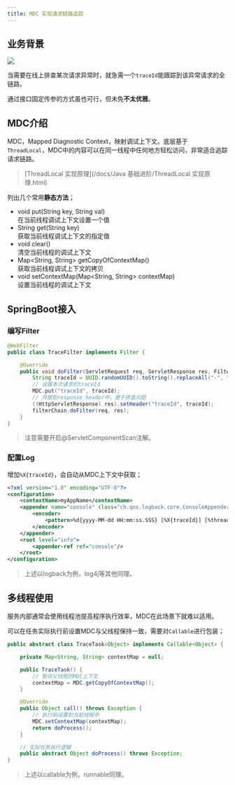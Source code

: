 ```yaml
---
title: MDC 实现请求链路追踪
---
```


## 业务背景

![](http://image.caojiantao.site:38080/fc3c549d7c8a03da504fd74236859b58.png)

当需要在线上排查某次请求异常时，就急需一个`traceId`能跟踪到该异常请求的全链路。

通过接口固定传参的方式虽也可行，但未免**不太优雅**。

## MDC介绍

MDC，Mapped Diagnostic Context，映射调试上下文。底层基于`ThreadLocal`，MDC中的内容可以在同一线程中任何地方轻松访问，非常适合追踪请求链路。

> [ThreadLocal 实现原理](/docs/Java 基础进阶/ThreadLocal 实现原理.html)

列出几个常用**静态方法**；

- void put(String key, String val)  
在当前线程调试上下文设置一个值
- String get(String key)  
获取当前线程调试上下文的指定值
- void clear()  
清空当前线程的调试上下文
- Map<String, String> getCopyOfContextMap()  
获取当前线程调试上下文的拷贝
- void setContextMap(Map<String, String> contextMap)  
设置当前线程的调试上下文

## SpringBoot接入

### 编写Filter

```java
@WebFilter
public class TraceFilter implements Filter {

    @Override
    public void doFilter(ServletRequest req, ServletResponse res, FilterChain filterChain) throws IOException, ServletException {
        String traceId = UUID.randomUUID().toString().replaceAll("-", "");
        // 设置本次请求的traceId
        MDC.put("traceId", traceId);
        // 并放到response header中，便于排查问题
        ((HttpServletResponse) res).setHeader("traceId", traceId);
        filterChain.doFilter(req, res);
    }
}
```

> 注意需要开启@ServletComponentScan注解。

### 配置Log

增加`%X{traceId}`，会自动从MDC上下文中获取；

```xml
<?xml version="1.0" encoding="UTF-8"?>
<configuration>
    <contextName>myAppName</contextName>
    <appender name="console" class="ch.qos.logback.core.ConsoleAppender">
        <encoder>
            <pattern>%d{yyyy-MM-dd HH:mm:ss.SSS} [%X{traceId}] [%thread] %level %logger - %msg%n</pattern>
        </encoder>
    </appender>
    <root level="info">
        <appender-ref ref="console"/>
    </root>
</configuration>
```

> 上述以logback为例，log4j等其他同理。

## 多线程使用

服务内部通常会使用线程池提高程序执行效率，MDC在此场景下就难以适用。

可以在任务实际执行前设置MDC与父线程保持一致，需要对`Callable`进行包装；

```java
public abstract class TraceTask<Object> implements Callable<Object> {

    private Map<String, String> contextMap = null;

    public TraceTask() {
        // 暂存父线程的MDC上下文
        contextMap = MDC.getCopyOfContextMap();
    }

    @Override
    public Object call() throws Exception {
        // 执行前设置到当前线程中
        MDC.setContextMap(contextMap);
        return doProcess();
    }

    // 实际任务执行逻辑
    public abstract Object doProcess() throws Exception;
}
```

> 上述以callable为例，runnable同理。